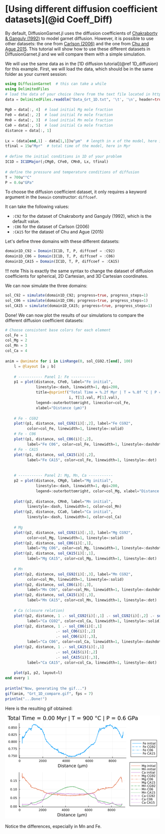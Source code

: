 # [Using different diffusion coefficient datasets](@id Coeff_Diff)

By default, DiffusionGarnet.jl uses the diffusion coefficients of [Chakraborty & Ganguly (1992)](https://doi.org/10.1007/BF00296579) to model garnet diffusion. However, it is possible to use other datasets: the one from [Carlson (2006)](https://doi.org/10.2138/am.2006.2043) and the one from [Chu and Ague 2015](https://doi.org/10.1007/s00410-015-1175-y). This tutorial will show how to use these different datasets in DiffusionGarnet.jl and we will compare them with a simple simulation.

We will use the same data as in the [1D diffusion tutorial](@ref 1D_diffusion) for this example. First, we will load the data, which should be in the same folder as your current session:

```julia
using DiffusionGarnet  # this can take a while
using DelimitedFiles
# load the data of your choice (here from the text file located in https://github.com/Iddingsite/DiffusionGarnet.jl/tree/main/examples/1D, place it in the same folder as where you are running the code)
data = DelimitedFiles.readdlm("Data_Grt_1D.txt", '\t', '\n', header=true)[1]

Mg0 = data[:, 4]  # load initial Mg mole fraction
Fe0 = data[:, 2]  # load initial Fe mole fraction
Mn0 = data[:, 3]  # load initial Mn mole fraction
Ca0 = data[:, 5]  # load initial Ca mole fraction
distance = data[:, 1]

Lx = (data[end,1] - data[1,1])u"µm"  # length in x of the model, here in µm
tfinal = 15u"Myr"  # total time of the model, here in Myr

# define the initial conditions in 1D of your problem
IC1D = IC1DMajor(;CMg0, CFe0, CMn0, Lx, tfinal)

# define the pressure and temperature conditions of diffusion
T = 700u"°C"
P = 0.6u"GPa"
```

To choose the diffusion coefficient dataset, it only requires a keyword argument in the `Domain` constructor: `diffcoef`.

It can take the following values:

- `:C92` for the dataset of Chakraborty and Ganguly (1992), which is the default value.
- `:C06` for the dataset of Carlson (2006)
- `:CA15` for the dataset of Chu and Ague (2015)

Let's define three domains with these different datasets:

```julia
domain1D_C92 = Domain(IC1D, T, P, diffcoef = :C92)
domain1D_C06 = Domain(IC1D, T, P, diffcoef = :C06)
domain1D_CA15 = Domain(IC1D, T, P, diffcoef = :CA15)
```

!!! note
    This is exactly the same syntax to change the dataset of diffusion coefficients for spherical, 2D Cartesian, and 3D Cartesian coordinates.


We can now simulate the three domains:

```julia
sol_C92 = simulate(domain1D_C92; progress=true, progress_steps=1)
sol_C06 = simulate(domain1D_C06; progress=true, progress_steps=1)
sol_CA15 = simulate(domain1D_CA15; progress=true, progress_steps=1)
```

Done! We can now plot the results of our simulations to compare the different diffusion coefficient datasets:

```julia
# Choose consistent base colors for each element
col_Fe = 1
col_Mg = 2
col_Mn = 3
col_Ca = 4

anim = @animate for i in LinRange(0, sol_CG92.t[end], 100)
    l = @layout [a ; b]

    # ----------- Panel 1: Fe -----------
    p1 = plot(distance, CFe0, label="Fe initial",
              linestyle=:dash, linewidth=1, dpi=200,
              title=@sprintf("Total Time = %.2f Myr | T = %.0f °C | P = %.1f GPa",
                             i, T[1].val, P[1].val),
              legend=:outerbottomright, linecolor=col_Fe,
              xlabel="Distance (µm)")

    # Fe - CG92
    plot!(p1, distance, sol_CG92(i)[:,2], label="Fe CG92",
          color=col_Fe, linewidth=1, linestyle=:solid)
    # Fe - C06
    plot!(p1, distance, sol_C06(i)[:,2],
          label="Fe C06", color=col_Fe, linewidth=1, linestyle=:dashdot)
    # Fe - CA15
    plot!(p1, distance, sol_CA15(i)[:,2],
          label="Fe CA15", color=col_Fe, linewidth=1, linestyle=:dot)


    # ----------- Panel 2: Mg, Mn, Ca -----------
    p2 = plot(distance, CMg0, label="Mg initial",
              linestyle=:dash, linewidth=1, dpi=200,
              legend=:outerbottomright, color=col_Mg, xlabel="Distance (µm)")

    plot!(p2, distance, CMn0, label="Mn initial",
          linestyle=:dash, linewidth=1, color=col_Mn)
    plot!(p2, distance, CCa0, label="Ca initial",
          linestyle=:dash, linewidth=1, color=col_Ca)

    # Mg
    plot!(p2, distance, sol_CG92(i)[:,1], label="Mg CG92",
          color=col_Mg, linewidth=1, linestyle=:solid)
    plot!(p2, distance, sol_C06(i)[:,1],
          label="Mg C06", color=col_Mg, linewidth=1, linestyle=:dashdot)
    plot!(p2, distance, sol_CA15(i)[:,1],
          label="Mg CA15", color=col_Mg, linewidth=1, linestyle=:dot)

    # Mn
    plot!(p2, distance, sol_CG92(i)[:,3], label="Mn CG92",
          color=col_Mn, linewidth=1, linestyle=:solid)
    plot!(p2, distance, sol_C06(i)[:,3],
          label="Mn C06", color=col_Mn, linewidth=1, linestyle=:dashdot)
    plot!(p2, distance, sol_CA15(i)[:,3],
          label="Mn CA15", color=col_Mn, linewidth=1, linestyle=:dot)

    # Ca (closure relation)
    plot!(p2, distance, 1 .- sol_CG92(i)[:,1] .- sol_CG92(i)[:,2] .- sol_CG92(i)[:,3],
          label="Ca CG92", color=col_Ca, linewidth=1, linestyle=:solid)
    plot!(p2, distance, 1 .- sol_C06(i)[:,1]
                       .- sol_C06(i)[:,2]
                       .- sol_C06(i)[:,3],
          label="Ca C06", color=col_Ca, linewidth=1, linestyle=:dashdot)
    plot!(p2, distance, 1 .- sol_CA15(i)[:,1]
                       .- sol_CA15(i)[:,2]
                       .- sol_CA15(i)[:,3],
          label="Ca CA15", color=col_Ca, linewidth=1, linestyle=:dot)

    plot(p1, p2, layout=l)
end every 1

println("Now, generating the gif...")
gif(anim, "Grt_1D_compare.gif", fps = 7)
println("...Done!")
```

Here is the resulting gif obtained:

![Comparison diffusion coefficients](./assets/img/Grt_1D_compare.gif)

Notice the differences, especially in Mn and Fe.